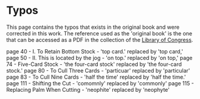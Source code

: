 # Typos

This page contains the typos that exists in the original book and were corrected in this work.
The reference used as the 'original book' is the one that can be accessed as a PDF in the collection of the [Library of Congress](https://www.loc.gov/item/34011788/).

page 40 - I. To Retain Bottom Stock - 'top card.' replaced by 'top card,'
page 50 - II. This is located by the jog - 'on top.' replaced by 'on top,'
page 74 - Five-Card Stock - 'the four-card stock' replaced by 'the four-card stock.'
page 80 - To Cull Three Cards - 'particuar' replaced by 'particular'
page 83 - To Cull Nine Cards - 'half the time' replaced by 'half the time.'
page 111 - Shifting the Cut - 'comomnly' replaced by 'commonly'
page 115 - Replacing Palm When Cutting - 'neophite' replaced by 'neophyte'
